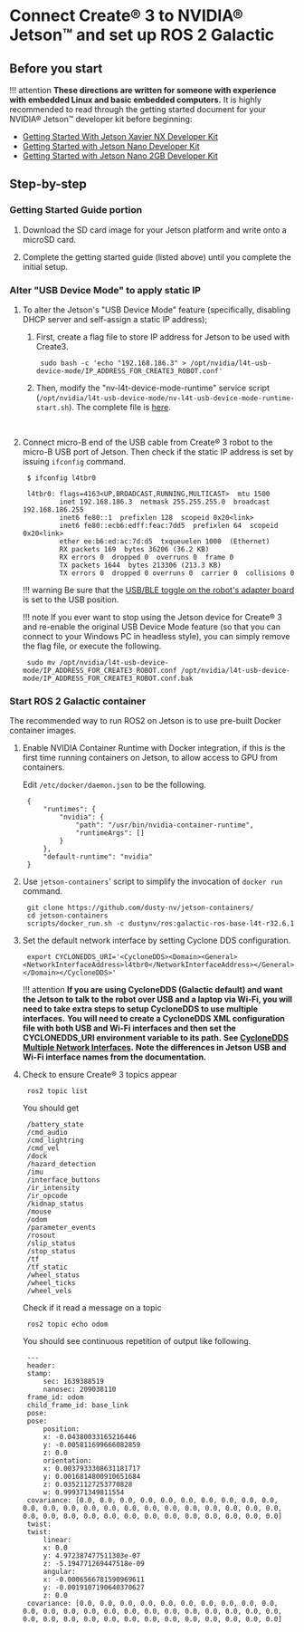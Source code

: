 <!--
# SPDX-FileCopyrightText: Copyright (c) 2022 NVIDIA CORPORATION & AFFILIATES. All rights reserved.
# SPDX-FileCopyrightText: Additions copyright (c) 2022 iRobot Corporation. All rights reserved.
# SPDX-License-Identifier: BSD-3-Clause
# 
# Redistribution and use in source and binary forms, with or without
# modification, are permitted provided that the following conditions are met:
#
# 1. Redistributions of source code must retain the above copyright notice, this
# list of conditions and the following disclaimer.
#
# 2. Redistributions in binary form must reproduce the above copyright notice,
# this list of conditions and the following disclaimer in the documentation
# and/or other materials provided with the distribution.
#
# 3. Neither the name of the copyright holder nor the names of its
# contributors may be used to endorse or promote products derived from
# this software without specific prior written permission.
#
# THIS SOFTWARE IS PROVIDED BY THE COPYRIGHT HOLDERS AND CONTRIBUTORS "AS IS"
# AND ANY EXPRESS OR IMPLIED WARRANTIES, INCLUDING, BUT NOT LIMITED TO, THE
# IMPLIED WARRANTIES OF MERCHANTABILITY AND FITNESS FOR A PARTICULAR PURPOSE ARE
# DISCLAIMED. IN NO EVENT SHALL THE COPYRIGHT HOLDER OR CONTRIBUTORS BE LIABLE
# FOR ANY DIRECT, INDIRECT, INCIDENTAL, SPECIAL, EXEMPLARY, OR CONSEQUENTIAL
# DAMAGES (INCLUDING, BUT NOT LIMITED TO, PROCUREMENT OF SUBSTITUTE GOODS OR
# SERVICES; LOSS OF USE, DATA, OR PROFITS; OR BUSINESS INTERRUPTION) HOWEVER
# CAUSED AND ON ANY THEORY OF LIABILITY, WHETHER IN CONTRACT, STRICT LIABILITY,
# OR TORT (INCLUDING NEGLIGENCE OR OTHERWISE) ARISING IN ANY WAY OUT OF THE USE
# OF THIS SOFTWARE, EVEN IF ADVISED OF THE POSSIBILITY OF SUCH DAMAGE.
#
-->

# Connect Create® 3 to NVIDIA® Jetson™ and set up ROS 2 Galactic

## Before you start
!!! attention
    **These directions are written for someone with experience with embedded Linux and basic embedded computers.**
It is highly recommended to read through the getting started document for your NVIDIA® Jetson™ developer kit before beginning:

* [Getting Started With Jetson Xavier NX Developer Kit](https://developer.nvidia.com/embedded/learn/get-started-jetson-xavier-nx-devkit)
* [Getting Started with Jetson Nano Developer Kit](https://developer.nvidia.com/embedded/learn/get-started-jetson-nano-devkit)
* [Getting Started with Jetson Nano 2GB Developer Kit](https://developer.nvidia.com/embedded/learn/get-started-jetson-nano-2gb-devkit)


## Step-by-step

### Getting Started Guide portion

1. Download the SD card image for your Jetson platform and write onto a microSD card.

2. Complete the getting started guide (listed above) until you complete the initial setup.

### Alter "USB Device Mode" to apply static IP 

1. To alter the Jetson's "USB Device Mode" feature (specifically, disabling DHCP server and self-assign a static IP address);

    1. First, create a flag file to store IP address for Jetson to be used with Create3.

            sudo bash -c 'echo "192.168.186.3" > /opt/nvidia/l4t-usb-device-mode/IP_ADDRESS_FOR_CREATE3_ROBOT.conf'

    2. Then, modify the "nv-l4t-device-mode-runtime" service script (`/opt/nvidia/l4t-usb-device-mode/nv-l4t-usb-device-mode-runtime-start.sh`). The complete file is [here](data/nv-l4t-usb-device-mode-runtime-start.sh).
     <br>

2. Connect micro-B end of the USB cable from Create® 3 robot to the micro-B USB port of Jetson. Then check if the static IP address is set by issuing `ifconfig` command.

        $ ifconfig l4tbr0

        l4tbr0: flags=4163<UP,BROADCAST,RUNNING,MULTICAST>  mtu 1500
                inet 192.168.186.3  netmask 255.255.255.0  broadcast 192.168.186.255
                inet6 fe80::1  prefixlen 128  scopeid 0x20<link>
                inet6 fe80::ecb6:edff:feac:7dd5  prefixlen 64  scopeid 0x20<link>
                ether ee:b6:ed:ac:7d:d5  txqueuelen 1000  (Ethernet)
                RX packets 169  bytes 36206 (36.2 KB)
                RX errors 0  dropped 0  overruns 0  frame 0
                TX packets 1644  bytes 213306 (213.3 KB)
                TX errors 0  dropped 0 overruns 0  carrier 0  collisions 0

    !!! warning
        Be sure that the [USB/BLE toggle on the robot's adapter board](../../hw/electrical/#adapter-board-overview) is set to the USB position.

    !!! note
        If you ever want to stop using the Jetson device for Create® 3 and re-enable the original USB Device Mode feature (so that you can connect to your Windows PC in headless style), you can simply remove the flag file, or execute the following.

        sudo mv /opt/nvidia/l4t-usb-device-mode/IP_ADDRESS_FOR_CREATE3_ROBOT.conf /opt/nvidia/l4t-usb-device-mode/IP_ADDRESS_FOR_CREATE3_ROBOT.conf.bak


### Start ROS 2 Galactic container

The recommended way to run ROS2 on Jetson is to use pre-built Docker container images.

1. Enable NVIDIA Container Runtime with Docker integration, if this is the first time running containers on Jetson, to allow access to GPU from containers.

    Edit `/etc/docker/daemon.json` to be the following.

        {
            "runtimes": {
                "nvidia": {
                    "path": "/usr/bin/nvidia-container-runtime",
                    "runtimeArgs": []
                }
            },
            "default-runtime": "nvidia"
        }


2. Use `jetson-containers`' script to simplify the invocation of `docker run` command.

        git clone https://github.com/dusty-nv/jetson-containers/
        cd jetson-containers
        scripts/docker_run.sh -c dustynv/ros:galactic-ros-base-l4t-r32.6.1


3. Set the default network interface by setting Cyclone DDS configuration.

        export CYCLONEDDS_URI='<CycloneDDS><Domain><General><NetworkInterfaceAddress>l4tbr0</NetworkInterfaceAddress></General></Domain></CycloneDDS>'
    !!! attention
        **If you are using CycloneDDS (Galactic default) and want the Jetson to talk to the robot over USB and a laptop via Wi-Fi, you will need to take extra steps to setup CycloneDDS to use multiple interfaces.**
        **You will need to create a CycloneDDS XML configuration file with both USB and Wi-Fi interfaces and then set the CYCLONEDDS_URI environment variable to its path.**
        **See [CycloneDDS Multiple Network Interfaces](../xml-config/#cyclonedds).**
        **Note the differences in Jetson USB and Wi-Fi interface names from the documentation.**

4. Check to ensure Create® 3 topics appear

        ros2 topic list

    You should get

        /battery_state
        /cmd_audio
        /cmd_lightring
        /cmd_vel
        /dock
        /hazard_detection
        /imu
        /interface_buttons
        /ir_intensity
        /ir_opcode
        /kidnap_status
        /mouse
        /odom
        /parameter_events
        /rosout
        /slip_status
        /stop_status
        /tf
        /tf_static
        /wheel_status
        /wheel_ticks
        /wheel_vels

    Check if it read a message on a topic

        ros2 topic echo odom

    You should see continuous repetition of output like following.

        ---
        header:
        stamp:
            sec: 1639388519
            nanosec: 209038110
        frame_id: odom
        child_frame_id: base_link
        pose:
        pose:
            position:
            x: -0.04380033165216446
            y: -0.005811699666082859
            z: 0.0
            orientation:
            x: 0.0037933308631181717
            y: 0.0016814800910651684
            z: 0.03521127253770828
            w: 0.999371349811554
        covariance: [0.0, 0.0, 0.0, 0.0, 0.0, 0.0, 0.0, 0.0, 0.0, 0.0, 0.0, 0.0, 0.0, 0.0, 0.0, 0.0, 0.0, 0.0, 0.0, 0.0, 0.0, 0.0, 0.0, 0.0, 0.0, 0.0, 0.0, 0.0, 0.0, 0.0, 0.0, 0.0, 0.0, 0.0, 0.0, 0.0]
        twist:
        twist:
            linear:
            x: 0.0
            y: 4.972387477511303e-07
            z: -5.194771269447518e-09
            angular:
            x: -0.0006566781590969611
            y: -0.0019107190640370627
            z: 0.0
        covariance: [0.0, 0.0, 0.0, 0.0, 0.0, 0.0, 0.0, 0.0, 0.0, 0.0, 0.0, 0.0, 0.0, 0.0, 0.0, 0.0, 0.0, 0.0, 0.0, 0.0, 0.0, 0.0, 0.0, 0.0, 0.0, 0.0, 0.0, 0.0, 0.0, 0.0, 0.0, 0.0, 0.0, 0.0, 0.0, 0.0]

